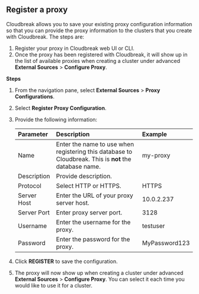 ## Register a proxy   

Cloudbreak allows you to save your existing proxy configuration information so that you can provide the proxy information to the clusters that you create with Cloudbreak. The steps are:       

1. Register your proxy in Cloudbreak web UI or CLI.   
2. Once the proxy has been registered with Cloudbreak, it will show up in the list of available proxies when creating a cluster under advanced **External Sources** > **Configure Proxy**.  


**Steps** 

1. From the navigation pane, select **External Sources** > **Proxy Configurations**.  
2. Select **Register Proxy Configuration**.    
5. Provide the following information:

    | Parameter | Description | Example |
    |:---|:---|:---|
    | Name | Enter the name to use when registering this database to Cloudbreak. This is **not** the database name. | my-proxy |
    | Description | Provide description. | |
    | Protocol | Select HTTP or HTTPS. | HTTPS|
    | Server Host| Enter the URL of your proxy server host. | 10.0.2.237 |
    | Server Port | Enter proxy server port. | 3128 |
    | Username | Enter the username for the proxy. | testuser |
    | Password | Enter the password for the proxy. | MyPassword123 |

6. Click **REGISTER** to save the configuration. 

7. The proxy will now show up when creating a cluster under advanced **External Sources** > **Configure Proxy**. You can select it each time you would like to use it for a cluster.  
  
